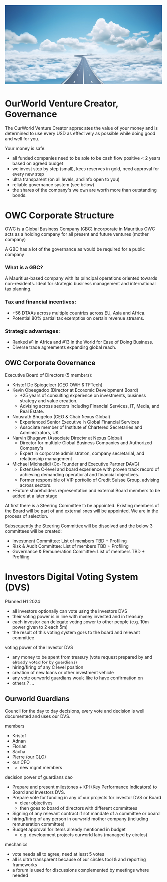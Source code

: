 # ![image alt text](img/image_0.png)

# OurWorld Venture Creator, Governance

The OurWorld Venture Creator appreciates the value of your money and is determined to use every USD as effectively as possible while doing good and well for you.

Your money is safe:

* all funded companies need to be able to be cash flow positive < 2 years based on agreed budget
* we invest step by step (small), keep reserves in gold, need approval for every new step
* ultra transparent (on all levels, and info open to you)
* reliable governance system (see below)
* the shares of the company's we own are worth more than outstanding bonds.

# OWC Corporate Structure

OWC is a Global Business Company (GBC) incorporate in Mauritius
OWC acts as a holding company for all present and future ventures (mother company)

A GBC has a lot of the governance as would be required for a public company

### What is a GBC?

A Mauritius-based company with its principal operations oriented towards non-residents.
Ideal for strategic business management and international tax planning.

### Tax and financial incentives: 

* +56 DTAAs across multiple countries across EU, Asia and Africa.
* Potential 80% partial tax exemption on certain revenue streams.

### Strategic advantages:

* Ranked #1 in Africa and #13 in the World for Ease of Doing Business.
* Diverse trade agreements expanding global reach.

## OWC Corporate Governance

Executive Board of Directors (5 members):

* Kristof De Spiegeleer (CEO OWH & TFTech)
* Kevin Obeegadoo (Director at Economic Development Board)
    * +25 years of consulting experience on investments, business strategy and value creation.
    * Advising across sectors including Financial Services, IT, Media, and Real Estate.
* Nousrath Bhugeloo (CEO & Chair Nexus Global)
    * Experienced Senior Executive in Global Financial Services
    * Associate member of Institute of Chartered Secretaries and Administrators, UK
* Narvin Bhugawn (Associate Director at Nexus Global) 
    * Director for multiple Global Business Companies and Authorized Company's
    * Expert in corporate administration, company secretarial, and relationship management
* Michael Michaelidi (Co-Founder and Executive Partner DAVG)
    * Extensive C-level and board experience with proven track record of achieving demanding operational and financial objectives.
    * Former responsible of VIP portfolio of Credit Suisse Group, advising across sectors. 
* +Future shareholders representation and external Board members to be added at a later stage

At first there is a Steering Committee to be appointed. Existing members of the Board 
will be part of and external ones will be appointed. We are in the process of selection. 

Subsequently the Steering Committee will be dissolved and the below 3 committees will be created: 

* Investment Committee: List of members TBD + Profiling
* Risk & Audit Committee: List of members TBD + Profiling
* Governance & Remuneration Committee: List of members TBD + Profiling

# Investors Digital Voting System (DVS) 

Planned H1 2024

* all investors optionally can vote using the investors DVS
* their voting power is in line with money invested and in treasury
* each investor can delegate voting power to other people (e.g. 10m power given to 2 each 5m)
* the result of this voting system goes to the board and relevant committee

voting power of the Investor DVS

* any money to be spent from treasury (vote request prepared by and already voted for by guardians)
* hiring/firing of any C level position
* creation of new loans or other investment vehicle
* any vote ourworld guardians would like to have confirmation on
* others ? ...

## Ourworld Guardians

Council for the day to day decisions, every vote and decision is well documented and uses our DVS.

members

* Kristof
* Adnan
* Florian
* Sacha
* Pierre (our CLO)
* our CFO
* + new mgmt members

decision power of guardians dao

* Prepare and present milestones + KPI (Key Performance Indicators) to Board and Investors DVS.
* Prepare vote for funding in any of our projects for investor DVS or Board
    * clear objectives 
    * then goes to board of directors with different committees
* Signing of any relevant contract if not mandate of a committee or board
* hiring/firing of any person in ourworld mother company (including remuneration committee)
* Budget approval for items already mentioned in budget
    * e.g. development projects ourworld labs (managed by circles)

mechanics

* vote needs all to agree, need at least 5 votes
* all is ultra transparent because of our circles tool & and reporting frameworks
* a forum is used for discussions complemented by meetings where needed

